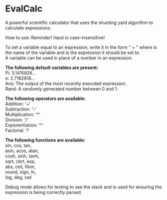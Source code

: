 # EvalCalc
A powerful scientific calculator that uses the shunting yard algorithm to calculate expressions.

How to use:
Reminder! Input is case-insensitive!

To set a variable equal to an expression, write it in the form "<varname> = <expression>" where <varname> is the name of the variable and <expression> is the expression it should be set to. \
A variable can be used in place of a number in an expression.

**The following default variables are present:** \
        Pi:     3.1415926... \
		e:		2.7182818... \
        Ans:    The output of the most recently executed expression. \
        Rand:   A randomly generated number between 0 and 1.

**The following operators are available:** \
        Addition:       '+' \
        Subtraction:    '-' \
        Multiplication: '*' \
        Division:       '/' \
        Exponentiation: '^' \
        Factorial:      '!'
  
**The following functions are available:** \
        sin,    cos,    tan, \
        asin,   acos,   atan, \
        cosh,   sinh,   tanh, \
        sqrt,   cbrt,   exp, \
        abs,    ceil,   floor, \
        round,  sign,   ln, \
        log,    deg,    rad

Debug mode allows for testing to see the stack and is used for ensuring the expression is being correctly parsed.
